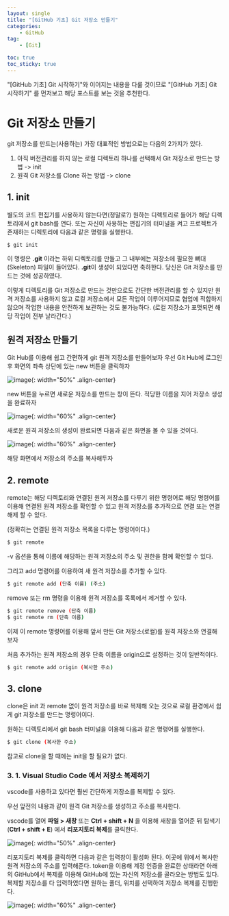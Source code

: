 ```yaml
---
layout: single
title: "[GitHub 기초] Git 저장소 만들기"
categories: 
    - GitHub
tag:
    - [Git]

toc: true
toc_sticky: true
---
```


"[GitHub 기초] Git 시작하기"와 이어지는 내용을 다룰 것이므로 "[GitHub 기초] Git 시작하기" 를 먼저보고 해당 포스트를 보는 것을 추천한다.

# Git 저장소 만들기

git 저장소를 만드는(사용하는) 가장 대표적인 방법으로는 다음의 2가지가 있다.

1. 아직 버전관리를 하지 않는 로컬 디렉토리 하나를 선택해서 Git 저장소로 만드는 방법 -> init
2. 원격 Git 저장소를 Clone 하는 방법 -> clone

## 1. init

별도의 코드 편집기를 사용하지 않는다면(정말로?) 원하는 디렉토리로 들어가 해당 디렉토리에서 git bash를 연다. 또는 자신이 사용하는 편집기의 터미널을 켜고 프로젝트가 존재하는 디렉토리에 다음과 같은 명령을 실행한다.

```bash
$ git init
```

이 명령은 **.git** 이라는 하위 디렉토리를 만들고 그 내부에는 저장소에 필요한 뼈대(Skeleton) 파일이 들어있다.  **.git**이 생성이 되었다면 축하한다. 당신은 Git 저장소를 만드는 것에 성공하였다.

이렇게 디렉토리를 Git 저장소로 만드는 것만으로도 간단한 버전관리를 할 수 있지만 원격 저장소를 사용하지 않고 로컬 저장소에서 모든 작업이 이루어지므로 협업에 적합하지 않으며 작업한 내용을 안전하게 보관하는 것도 불가능하다. (로컬 저장소가 포맷되면 해당 작업이 전부 날라간다.)

## 원격 저장소 만들기

Git Hub를 이용해 쉽고 간편하게 git 원격 저장소를 만들어보자 우선 Git Hub에 로그인 후 화면의 좌측 상단에 있는 new 버튼을 클릭하자

![image](https://user-images.githubusercontent.com/79133730/138697025-9977807b-cf45-46fc-bd4b-b146f5c08f0b.png){: width="50%" .align-center}

new 버튼을 누르면 새로운 저장소를 만드는 창이 뜬다. 적당한 이름을 지어 저장소 생성을 완료하자

![image](https://user-images.githubusercontent.com/79133730/138697324-92fec6d0-1327-4b2e-b5b3-b90b3dc87dc2.png){: width="60%" .align-center}

<!--branch (master -> main) 설명 추가하기-->

새로운 원격 저장소의 생성이 완료되면 다음과 같은 화면을 볼 수 있을 것이다.

![image](https://user-images.githubusercontent.com/79133730/138697688-1b48126f-a7fc-4e06-9d51-1210137def53.png){: width="60%" .align-center}

해당 화면에서 저장소의 주소를 복사해두자

## 2. remote
remote는 해당 디렉토리와 연결된 원격 저장소를 다루기 위한 명령어로 해당 명령어를 이용해 연결된 원격 저장소를 확인할 수 있고 원격 저장소를 추가적으로 연결 또는 연결 해제 할 수 있다. 

(정확히는 연결된 원격 저장소 목록을 다루는 명령어이다.)

```bash
$ git remote
```

-v 옵션을 통해 이름에 해당하는 원격 저장소의 주소 및 권한을 함께 확인할 수 있다.

그리고 add 명령어를 이용하여 새 원격 저장소를 추가할 수 있다.

```bash
$ git remote add (단축 이름) (주소)
```

remove 또는 rm 명령을 이용해 원격 저장소를 목록에서 제거할 수 있다.

```bash
$ git remote remove (단축 이름)
$ git remote rm (단축 이름)
```

이제 이 remote 명령어를 이용해 앞서 만든 Git 저장소(로컬)를 원격 저장소와 연결해보자

처음 추가하는 원격 저장소의 경우 단축 이름을 origin으로 설정하는 것이 일반적이다.

```bash
$ git remote add origin (복사한 주소)
```

## 3. clone

clone은 init 과 remote 없이 원격 저장소를 바로 복제해 오는 것으로 로컬 환경에서 쉽게 git 저장소를 만드는 명렁어이다.

원하는 디렉토리에서 git bash 터미널을 이용해 다음과 같은 명령어를 실행한다.

```bash
$ git clone (복사한 주소)
```

참고로 clone을 할 때에는 init을 할 필요가 없다.

### 3. 1. Visual Studio Code 에서 저장소 복제하기

vscode를 사용하고 있다면 훨씬 간단하게 저장소를 복제할 수 있다.

우선 앞전의 내용과 같이 원격 Git 저장소를 생성하고 주소를 복사한다.

vscode를 열어 **파일 > 새창** 또는 **Ctrl + shift + N** 을 이용해 새창을 열어준 뒤 탐색기(**Ctrl + shift + E**) 에서 **리포지토리 복제**를 클릭한다.

![image](https://user-images.githubusercontent.com/79133730/138700180-2099a59b-b2aa-492e-8412-5e55bb4b9913.png){: width="50%" .align-center}

리포지토리 복제를 클릭하면 다음과 같은 입력창이  활성화 된다. 이곳에 위에서 복사한 원격 저장소의 주소를 입력해준다. token을 이용해 계정 인증을 완료한 상태라면 아래의 GitHub에서 복제를 이용해 GitHub에 있는 자신의 저장소를 골라오는 방법도 있다. 복제할 저장소를 다 입력하였다면 원하는 폴더, 위치를 선택하여 저장소 복제를 진행한다.

![image](https://user-images.githubusercontent.com/79133730/138700336-60916155-f408-4167-8567-fd0340f462b1.png){: width="60%" .align-center}